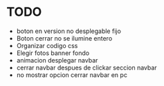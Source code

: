 # TODO

* boton en version no desplegable fijo
* Boton cerrar no se ilumine entero
* Organizar codigo css
* Elegir fotos banner fondo
* animacion desplegar navbar
* cerrar navbar despues de clickar seccion navbar
* no mostrar opcion cerrar navbar en pc
